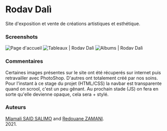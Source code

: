 # Rodav Dalì
Site d'exposition et vente de créations artistiques et esthétique. 

### Screenshots 
![](https://drive.google.com/uc?id=1mhvG4uiXgJtR9OGJMDXOuffKPbeH7u-q&authuser=saidsalimo%40eisti.eu&usp=drive_fs "Page d'accueil")
![](https://drive.google.com/uc?id=1mk43xv-FIQ5IPILY7CCq6IHASARgZ_Tm&authuser=saidsalimo%40eisti.eu&usp=drive_fs "Tableaux | Rodav Dalì")
![](https://drive.google.com/uc?id=1kwrKWnBpjzxv9E0iDYIGkNUXz6nTCzCr&authuser=saidsalimo%40eisti.eu&usp=drive_fs "Albums | Rodav Dalì")

### Commentaires
Certaines images présentes sur le site ont été récuperés sur internet puis retravailler avec PhotoShop. D'autres ont totalement créé par nos soins. <br/>
Pour l'instant à ce stage du projet (HTML/CSS) la navbar est transparente quand on scrool, c'est un peu gênant. Au prochain stade (JS) on fera en sorte qu'elle devienne opaque, cela sera + stylé.

### Auteurs
[Mlamali SAID SALIMO](https://www.linkedin.com/in/mlamalisaidsalimo) and [Redouane ZAMANI](https://www.linkedin.com/in/redouane-zamani-041184200/). <br/>
2021.


